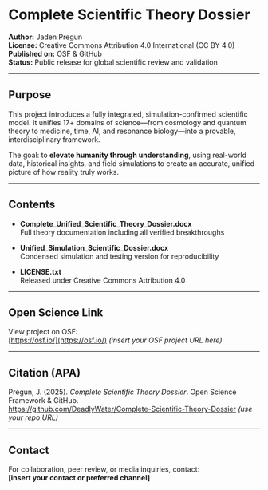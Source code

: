# Complete Scientific Theory Dossier

**Author:** Jaden Pregun  
**License:** Creative Commons Attribution 4.0 International (CC BY 4.0)  
**Published on:** OSF & GitHub  
**Status:** Public release for global scientific review and validation

---

## Purpose

This project introduces a fully integrated, simulation-confirmed scientific model. It unifies 17+ domains of science—from cosmology and quantum theory to medicine, time, AI, and resonance biology—into a provable, interdisciplinary framework.

The goal: to **elevate humanity through understanding**, using real-world data, historical insights, and field simulations to create an accurate, unified picture of how reality truly works.

---

## Contents

- **Complete_Unified_Scientific_Theory_Dossier.docx**  
   Full theory documentation including all verified breakthroughs

- **Unified_Simulation_Scientific_Dossier.docx**  
   Condensed simulation and testing version for reproducibility

- **LICENSE.txt**  
   Released under Creative Commons Attribution 4.0

---

## Open Science Link

View project on OSF:  
[https://osf.io/](https://osf.io/) *(insert your OSF project URL here)*

---

## Citation (APA)

Pregun, J. (2025). *Complete Scientific Theory Dossier*. Open Science Framework & GitHub.  
https://github.com/DeadlyWater/Complete-Scientific-Theory-Dossier *(use your repo URL)*

---

## Contact

For collaboration, peer review, or media inquiries, contact:  
**[insert your contact or preferred channel]**
